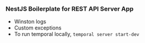 ### NestJS Boilerplate for REST API Server App

- Winston logs
- Custom exceptions
- To run temporal locally, `temporal server start-dev`